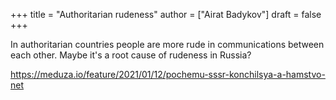 +++
title = "Authoritarian rudeness"
author = ["Airat Badykov"]
draft = false
+++

In authoritarian countries people are more rude in communications between each other.
Maybe it's a root cause of rudeness in Russia?

<https://meduza.io/feature/2021/01/12/pochemu-sssr-konchilsya-a-hamstvo-net>
